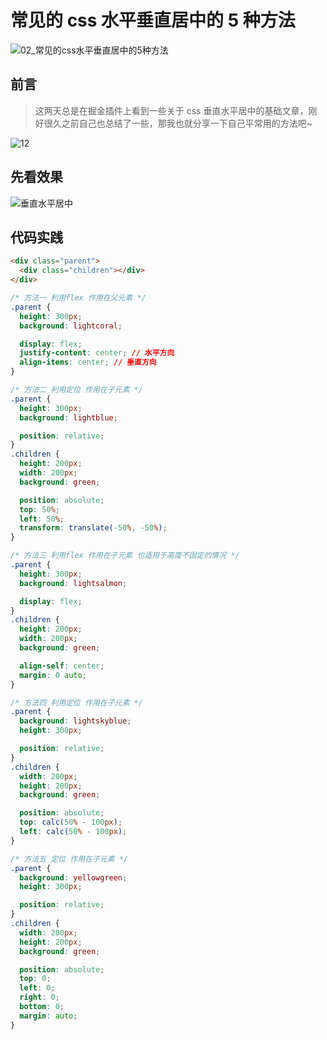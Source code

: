 <!--
 * @Description: css文件夹
 * @Author: xiehuaqiang
 * @FilePath: /kaka-blog/src/docs/kaka/css/常见的css水平垂直居中的5种方法.md
 * @Date: 2021-06-18 14:38:25
 * @LastEditTime: 2022-01-02 11:59:17
-->

# 常见的 css 水平垂直居中的 5 种方法

![02_常见的css水平垂直居中的5种方法](https://user-images.githubusercontent.com/24952644/132442073-16880ba2-896c-4ac9-86ed-c9aab62f9281.png)

## 前言

> 这两天总是在掘金插件上看到一些关于 css 垂直水平居中的基础文章，刚好很久之前自己也总结了一些，那我也就分享一下自己平常用的方法吧~

![12](https://user-images.githubusercontent.com/24952644/132442074-5b830f28-e319-41b1-b5df-e993a3c6cf40.gif)

## 先看效果

![垂直水平居中](https://user-images.githubusercontent.com/24952644/147865690-4a59a521-82c8-4d37-b50e-7bef31f3fc5a.png)

## 代码实践

```html
<div class="parent">
  <div class="children"></div>
</div>
```

```css
/* 方法一 利用flex 作用在父元素 */
.parent {
  height: 300px;
  background: lightcoral;

  display: flex;
  justify-content: center; // 水平方向
  align-items: center; // 垂直方向
}
```

```css
/* 方法二 利用定位 作用在子元素 */
.parent {
  height: 300px;
  background: lightblue;

  position: relative;
}
.children {
  height: 200px;
  width: 200px;
  background: green;

  position: absolute;
  top: 50%;
  left: 50%;
  transform: translate(-50%, -50%);
}

```

```css
/* 方法三 利用flex 作用在子元素 也适用于高度不固定的情况 */
.parent {
  height: 300px;
  background: lightsalmon;

  display: flex; 
}
.children {
  height: 200px;
  width: 200px;
  background: green;

  align-self: center;
  margin: 0 auto;
}
```

```css
/* 方法四 利用定位 作用在子元素 */
.parent {
  background: lightskyblue;
  height: 300px;

  position: relative;
}
.children {
  width: 200px;
  height: 200px;
  background: green;

  position: absolute;
  top: calc(50% - 100px);
  left: calc(50% - 100px);
}
```

```css
/* 方法五 定位 作用在子元素 */
.parent {
  background: yellowgreen;
  height: 300px;

  position: relative;
}
.children {
  width: 200px;
  height: 200px;
  background: green;

  position: absolute;
  top: 0;
  left: 0;
  right: 0;
  bottom: 0;
  margin: auto;
}
```

